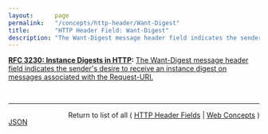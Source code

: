 ```yaml
---
layout:      page
permalink:   "/concepts/http-header/Want-Digest"
title:       "HTTP Header Field: Want-Digest"
description: "The Want-Digest message header field indicates the sender's desire to receive an instance digest on messages associated with the Request-URI."
---
```


**[RFC 3230: Instance Digests in HTTP](/specs/IETF/RFC/3230 "HTTP/1.1 defines a Content-MD5 header that allows a server to include a digest of the response body.  However, this is specifically defined to cover the body of the actual message, not the contents of the full file (which might be quite different, if the response is a Content-Range, or uses a delta encoding).  Also, the Content-MD5 is limited to one specific digest algorithm; other algorithms, such as SHA-1 (Secure Hash Standard), may be more appropriate in some circumstances.  Finally, HTTP/1.1 provides no explicit mechanism by which a client may request a digest.  This document proposes HTTP extensions that solve these problems."):** [The Want-Digest message header field indicates the sender's desire to receive an instance digest on messages associated with the Request-URI.](http://tools.ietf.org/html/rfc3230#section-4.3.1 "Read documentation for HTTP Header Field &#34;Want-Digest&#34;")

<br/>
<hr/>

<p style="float : left"><a href="./Want-Digest.json" title="JSON representing this particular Web Concept value">JSON</a></p>
<p style="text-align: right">Return to list of all ( <a href="../http-headers">HTTP Header Fields</a> | <a href="../">Web Concepts</a> )</p>
